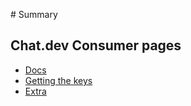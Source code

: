 
‌# Summary​

## Chat.dev Consumer pages

* [Docs](./README.md)    
* [Getting the keys](./README-GET-API-KEY.md)    
* [Extra](./README-EXTRA.md)    